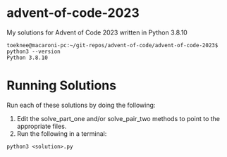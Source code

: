 # advent-of-code-2023

My solutions for Advent of Code 2023 written in Python 3.8.10

```
toeknee@macaroni-pc:~/git-repos/advent-of-code/advent-of-code-2023$ python3 --version
Python 3.8.10
```

# Running Solutions

Run each of these solutions by doing the following:

1. Edit the solve_part_one and/or solve_pair_two methods to point to the appropriate files.
2. Run the following in a terminal:

```
python3 <solution>.py
```

